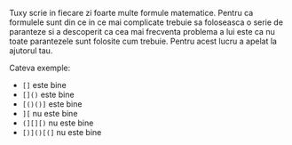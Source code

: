 Tuxy scrie in fiecare zi foarte multe formule matematice.
Pentru ca formulele sunt din ce in ce mai complicate trebuie sa foloseasca o serie de paranteze si a descoperit ca cea mai frecventa problema a lui este ca nu toate parantezele sunt folosite cum trebuie.
Pentru acest lucru a apelat la ajutorul tau.

Cateva exemple:
- `[]`        este bine
- `[]()`      este bine
- `[()()]`    este bine
- `][`        nu este bine
- `(][][)`    nu este bine
- `[)]()[(]`  nu este bine
